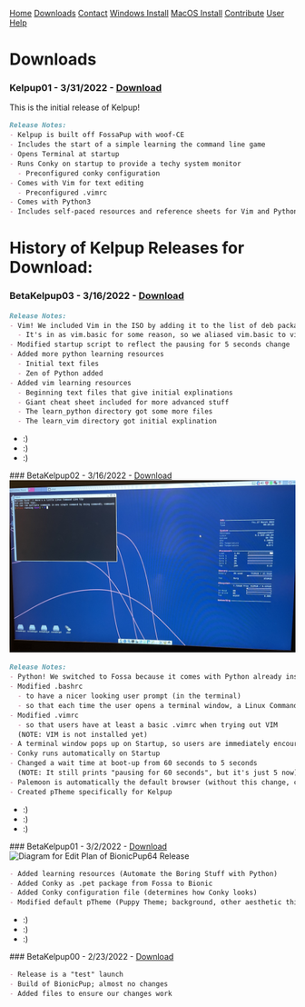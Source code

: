 <a href="../Home/index.html" class="btn">Home</a> <a href="../Instructions/Releases.html" class="btn">Downloads</a> <a href="../Contact/contact.html" class="btn">Contact</a> <a href="WindowsDownload.html" class="btn">Windows Install</a> <a href="MacDownload.html" class="btn">MacOS Install</a> <a href="https://github.com/kelpup/woof-CE" class="btn">Contribute</a> <a href="../User/user.html" class="btn">User Help</a> 

# Downloads

### Kelpup01 - 3/31/2022 - <a href="https://github.com/kelpup/woof-CE/releases/download/initial_release/kelpup64-1.0.iso" class="btn">Download</a>

This is the initial release of Kelpup!
```markdown
Release Notes:
- Kelpup is built off FossaPup with woof-CE
- Includes the start of a simple learning the command line game
- Opens Terminal at startup
- Runs Conky on startup to provide a techy system monitor
  - Preconfigured conky configuration
- Comes with Vim for text editing 
  - Preconfigured .vimrc 
- Comes with Python3
- Includes self-paced resources and reference sheets for Vim and Python
```

# History of Kelpup Releases for Download:

### BetaKelpup03 - 3/16/2022 - <a href="https://github.com/kelpup/woof-CE/releases/download/kelpup_beta/kelpup64-0.3.iso" class="btn">Download</a>

```markdown
Release Notes:
- Vim! We included Vim in the ISO by adding it to the list of deb packages that fossa pup downloads automatically
  - It's in as vim.basic for some reason, so we aliased vim.basic to vim
- Modified startup script to reflect the pausing for 5 seconds change
- Added more python learning resources 
  - Initial text files
  - Zen of Python added
- Added vim learning resources
  - Beginning text files that give initial explinations
  - Giant cheat sheet included for more advanced stuff
  - The learn_python directory got some more files 
  - The learn_vim directory got initial explination
```
<ul>
  <li>
    :)
  </li>
  <li>
    :)
  </li>
  <li>
    :)
  </li>
</ul>
### BetaKelpup02 - 3/16/2022 - <a href="https://github.com/kelpup/woof-CE/releases/download/kelpup/kelpup64-0.2.iso" class="btn">Download</a>

<img src="Windows Instructions Images/fossa_kelpup.jpeg" alt="KelPup Test Run" class="inline"/>


```markdown
Release Notes:
- Python! We switched to Fossa because it comes with Python already installed :)
- Modified .bashrc 
  - to have a nicer looking user prompt (in the terminal)
  - so that each time the user opens a terminal window, a Linux Command Line tip is printed
- Modified .vimrc 
  - so that users have at least a basic .vimrc when trying out VIM
  (NOTE: VIM is not installed yet)
- A terminal window pops up on Startup, so users are immediately encouraged to explore the command line
- Conky runs automatically on Startup
- Changed a wait time at boot-up from 60 seconds to 5 seconds 
  (NOTE: It still prints "pausing for 60 seconds", but it's just 5 now)
- Palemoon is automatically the default browser (without this change, clicking on the browser button would not work)
- Created pTheme specifically for Kelpup
```
<ul>
  <li>
    :)
  </li>
  <li>
    :)
  </li>
  <li>
    :)
  </li>
</ul>
### BetaKelpup01 - 3/2/2022 - <a href="https://github.com/kelpup/woof-CE/releases/download/untagged-2ff6bf6e6fd8b622adf4/kelpup64-0.1.iso" class="btn">Download</a>

<img src="Windows Instructions Images/realease01-ss.jpeg" alt="Diagram for Edit Plan of BionicPup64 Release" class="inline"/>


```markdown
- Added learning resources (Automate the Boring Stuff with Python)
- Added Conky as .pet package from Fossa to Bionic
- Added Conky configuration file (determines how Conky looks)
- Modified default pTheme (Puppy Theme; background, other aesthetic things)
```
<ul>
  <li>
    :)
  </li>
  <li>
    :)
  </li>
  <li>
    :)
  </li>
</ul>
### BetaKelpup00 - 2/23/2022 - <a href="https://github.com/kelpup/woof-CE/releases/download/untagged-da73ec5a0cc6dced32a6/bionic64-8.0.iso" class="btn">Download</a>


```markdown
- Release is a "test" launch
- Build of BionicPup; almost no changes
- Added files to ensure our changes work
```
